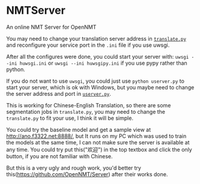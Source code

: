 # NMTServer
An online NMT Server for OpenNMT

You may need to change your translation server address in [`translate.py`](https://github.com/anoidgit/NMTServer/blob/master/translate.py#L15) and reconfigure your service port in the `.ini` file if you use uwsgi.

After all the configures were done, you could start your server with:
`uwsgi --ini huwsgi.ini`
or
`uwsgi --ini huwsgipy.ini`
if you use pypy rather than python.

If you do not want to use `uwsgi`, you could just use `python userver.py` to start your server, which is ok with Windows, but you maybe need to change the server address and port in [`userver.py`](https://github.com/anoidgit/NMTServer/blob/master/userver.py#L24).

This is working for Chinese-English Translation, so there are some segmentation jobs in `translate.py`, you may need to change the `translate.py` to fit your use, I think it will be simple.

You could try the baseline model and get a sample view at http://ano.f3322.net:8888/, but It runs on my PC which was used to train the models at the same time, I can not make sure the server is available at any time. You could try put this("欢迎") in the top textbox and click the only button, if you are not familiar with Chinese.

But this is a very ugly and rough work, you'd better try this(https://github.com/OpenNMT/Server) after their works done.
